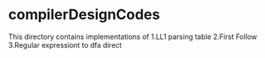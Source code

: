 # compilerDesignCodes
This directory contains implementations of
1.LL1 parsing table
2.First Follow 
3.Regular expressiont to dfa direct
